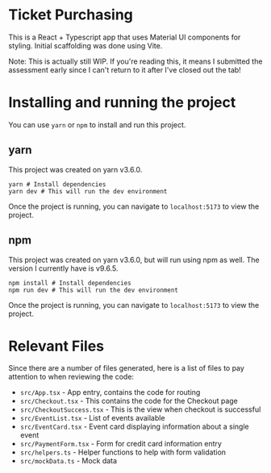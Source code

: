 # Ticket Purchasing

This is a React + Typescript app that uses Material UI components for styling. Initial scaffolding was done using Vite.

Note: This is actually still WIP. If you're reading this, it means I submitted the assessment early since I can't return to it after I've closed out the tab!

# Installing and running the project

You can use `yarn` or `npm` to install and run this project.

## yarn

This project was created on yarn v3.6.0.

```
yarn # Install dependencies
yarn dev # This will run the dev environment
```

Once the project is running, you can navigate to `localhost:5173` to view the project.

## npm

This project was created on yarn v3.6.0, but will run using npm as well. The version I currently have is v9.6.5.

```
npm install # Install dependencies
npm run dev # This will run the dev environment
```

Once the project is running, you can navigate to `localhost:5173` to view the project.

# Relevant Files

Since there are a number of files generated, here is a list of files to pay attention to when reviewing the code:

- `src/App.tsx` - App entry, contains the code for routing
- `src/Checkout.tsx` - This contains the code for the Checkout page
- `src/CheckoutSuccess.tsx` - This is the view when checkout is successful
- `src/EventList.tsx` - List of events available
- `src/EventCard.tsx` - Event card displaying information about a single event
- `src/PaymentForm.tsx` - Form for credit card information entry
- `src/helpers.ts` - Helper functions to help with form validation
- `src/mockData.ts` - Mock data
